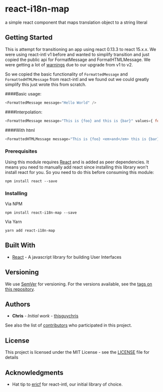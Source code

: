 # react-i18n-map
a simple react component that maps translation object to a string literal

## Getting Started

This is attempt for transitioning an app using react 0.13.3 to react 15.x.x.  We were using react-intl v1 before and wanted to simplify transition and just copied the public api for FormatMessage and FormatHTMLMessage.   We were getting a lot of [warnings](https://github.com/yahoo/react-intl/issues/619) due to our upgrade from v1 to v2. 

So we copied the basic functionality of `FormattedMessage` and `FormattedHTMLMessage` from react-intl and we found out we could greatly simplify this just wrote this from scratch.

####Basic usage:
```javascript
<FormattedMessage message="Hello World" />
```

####Interpolation:
```javascript
<FormattedMessage message="This is {foo} and this is {bar}" values={ foo: 1, bar: 2 } />
```

####With html
```javascript
<FormattedHTMLMessage message="This is {foo} <em>and</em> this is {bar}" values={ foo: 1, bar: 2 } />
```


### Prerequisites

Using this module requires [React](https://facebook.github.io/react/) and is added as peer dependencies.  It means you need to manually add react since installing this library won't install react for you. So you need to do this before consuming this module:

```
npm install react --save
```

### Installing

Via NPM

```
npm install react-i18n-map --save
```

Via Yarn

```
yarn add react-i18n-map
```


## Built With

* [React](https://facebook.github.io/react/) - A javascript library for building User Interfaces

## Versioning

We use [SemVer](http://semver.org/) for versioning. For the versions available, see the [tags on this repository](https://github.com/your/project/tags). 

## Authors

* **Chris** - *Initial work* - [thisguychris](https://github.com/thisguychris)

See also the list of [contributors](https://github.com/ayosdev/react-i18n-map/contributors) who participated in this project.

## License

This project is licensed under the MIT License - see the [LICENSE](LICENSE) file for details

## Acknowledgments

* Hat tip to [ericf](https://github.com/ericf) for react-intl, our initial library of choice.

